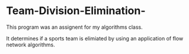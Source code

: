 # Team-Division-Elimination-

This program was an assignent for my algorithms class.

It determines if a sports team is elimiated by using an application of flow network algorithms.
